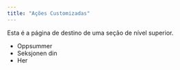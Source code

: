 ```yaml
---
title: "Ações Customizadas"
---
```


Esta é a página de destino de uma seção de nível superior.

* Oppsummer
* Seksjonen din
* Her
